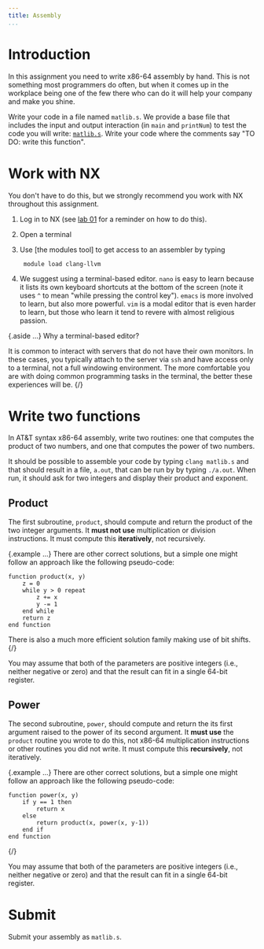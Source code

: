```yaml
---
title: Assembly
...
```


# Introduction

In this assignment you need to write x86-64 assembly by hand.
This is not something most programmers do often, but when it comes up in the workplace
being one of the few there who can do it will help your company and make you shine.

Write your code in a file named `matlib.s`.
We provide a base file that includes the input and output interaction (in `main` and `printNum`) to test the code you will write: [`matlib.s`](files/matlib.s).
Write your code where the comments say "TO DO: write this function".

# Work with NX

You don't have to do this, but we strongly recommend you work with NX throughout this assignment.

1. Log in to NX (see [lab 01](lab01-shell.html) for a reminder on how to do this).
2. Open a terminal
3. Use [the modules tool] to get access to an assembler by typing

        module load clang-llvm

4. We suggest using a terminal-based editor.
    `nano` is easy to learn because it lists its own keyboard shortcuts at the bottom of the screen (note it uses `^` to mean "while pressing the control key").
    `emacs` is more involved to learn, but also more powerful.
    `vim` is a modal editor that is even harder to learn, but those who learn it tend to revere with almost religious passion.
    
{.aside ...}
Why a terminal-based editor?

It is common to interact with servers that do not have their own monitors.
In these cases, you typically attach to the server via `ssh`
and have access only to a terminal, not a full windowing environment.
The more comfortable you are with doing common programming tasks in the terminal,
the better these experiences will be.
{/}

# Write two functions

In AT\&T syntax x86-64 assembly, write two routines:
one that computes the product of two numbers, and one that computes the power of two numbers.

It should be possible to assemble your code by typing `clang matlib.s`
and that should result in a file, `a.out`, that can be run by by typing `./a.out`.
When run, it should ask for two integers and display their product and exponent.

## Product

The first subroutine, `product`,
should compute and return the product of the two integer arguments.
It **must not use** multiplication or division instructions.
It must compute this **iteratively**, not recursively.

{.example ...}
There are other correct solutions,
but a simple one might follow an approach like the following pseudo-code:

    function product(x, y)
        z = 0
        while y > 0 repeat
            z += x
            y -= 1
        end while
        return z
    end function

There is also a much more efficient solution family making use of bit shifts.
{/}

You may assume that both of the parameters are positive integers
(i.e., neither negative or zero)
and that the result can fit in a single 64-bit register.

## Power

The second subroutine, `power`,
should compute and return the its first argument raised to the power of its second argument.
It **must use** the `product` routine you wrote to do this,
not x86-64 multiplication instructions or other routines you did not write.
It must compute this **recursively**, not iteratively.

{.example ...}
There are other correct solutions,
but a simple one might follow an approach like the following pseudo-code:

    function power(x, y)
        if y == 1 then
            return x
        else
            return product(x, power(x, y-1))
        end if
    end function
{/}

You may assume that both of the parameters are positive integers
(i.e., neither negative or zero)
and that the result can fit in a single 64-bit register.


# Submit

Submit your assembly as `matlib.s`.
